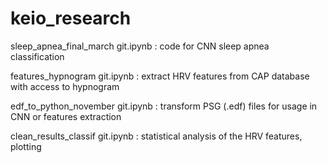 # keio_research

sleep_apnea_final_march git.ipynb : code for CNN sleep apnea classification

features_hypnogram git.ipynb : extract HRV features from CAP database with access to hypnogram

edf_to_python_november git.ipynb : transform PSG (.edf) files for usage in CNN or features extraction

clean_results_classif git.ipynb : statistical analysis of the HRV features, plotting
